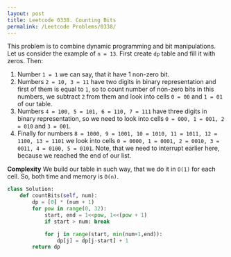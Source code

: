 ```yaml
---
layout: post
title: Leetcode 0338. Counting Bits
permalink: /Leetcode Problems/0338/
---
```


This problem is to combine dynamic programming and bit manipulations.
Let us consider the example of `n = 13`. First create `dp` table and fill it with zeros. Then:
1. Number `1 = 1` we can say, that it have 1 non-zero bit. 
2. Numbers `2 = 10, 3 = 11` have two digits in binary representation and first of them is equal to `1`, so to count number of non-zero bits in this numbers, we subtract `2` from them and look into cells `0 = 00` and `1 = 01` of our table.
3. Numbers `4 = 100, 5 = 101, 6 = 110, 7 = 111` have three digits in binary representation, so we need to look into cells `0 = 000, 1 = 001, 2 = 010` and `3 = 001`.
4. Finally for numbers `8 = 1000, 9 = 1001, 10 = 1010, 11 = 1011, 12 = 1100, 13 = 1101` we look into cells `0 = 0000, 1 = 0001, 2 = 0010, 3 = 0011, 4 = 0100, 5 = 0101`. Note, that we need to interrupt earlier here, because we reached the end of our list.

**Complexity** We build our table in such way, that we do it in `O(1)` for each cell. So, both time and memory is `O(n)`.

```python
class Solution:
    def countBits(self, num):
        dp = [0] * (num + 1)
        for pow in range(0, 32):
            start, end = 1<<pow, 1<<(pow + 1)
            if start > num: break

            for j in range(start, min(num+1,end)):
                dp[j] = dp[j-start] + 1
        return dp  
```